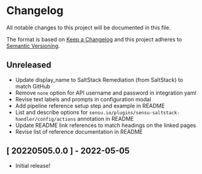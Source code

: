 # Changelog

All notable changes to this project will be documented in this file.

The format is based on [Keep a Changelog][changelog] and this project adheres
to [Semantic Versioning][semver].

## Unreleased

- Update display_name to SaltStack Remediation (from SaltStack) to match GitHub
- Remove `none` option for API username and password in integration yaml
- Revise text labels and prompts in configuration modal
- Add pipeline reference setup step and example in README
- List and describe options for `sensu.io/plugins/sensu-saltstack-handler/config/actions` annotation in README
- Update README link references to match headings on the linked pages
- Revise list of reference documentation in README

## [ 20220505.0.0 ] - 2022-05-05

- Initial release!

[changelog]: http://keepachangelog.com/en/1.0.0/
[semver]: http://semver.org/spec/v2.0.0.html
